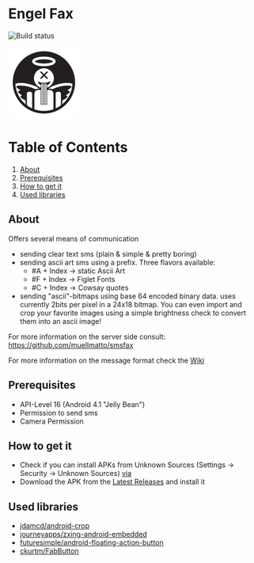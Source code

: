 # Engel Fax
![Build status](https://travis-ci.org/soylentgreen81/Engel_Fax_App.svg?branch=master)


![Engel Fax](https://github.com/soylentgreen81/Engel_Fax_App/blob/master/app/src/main/res/mipmap-xxhdpi/ic_launcher.png)


# Table of Contents
1. [About](#about)
2. [Prerequisites](#prerequisites)
3. [How to get it](#how-to-get-it)
4. [Used libraries](#used-libraries)

## About

Offers several means of communication
* sending clear text sms (plain & simple & pretty boring)
* sending ascii art sms using a prefix. Three flavors available: 
   * #A + Index -> static Ascii Art 
   * #F + Index -> Figlet Fonts
   * #C + Index -> Cowsay quotes
* sending "ascii"-bitmaps using base 64 encoded binary data. uses currently 2bits per pixel in a 24x18 bitmap. You can even import and crop your favorite images using a simple brightness check to convert them into an ascii image!

For more information on the server side consult:
https://github.com/muellmatto/smsfax

For more information on the message format check the [Wiki](https://github.com/soylentgreen81/Engel_Fax_App/wiki)

## Prerequisites
* API-Level 16 (Android 4.1 "Jelly Bean")
* Permission to send sms
* Camera Permission
 

## How to get it
* Check if you can install APKs from Unknown Sources (Settings -> Security -> Unknown Sources) [via](http://developer.android.com/distribute/tools/open-distribution.html)
* Download the APK from the [Latest Releases](https://github.com/soylentgreen81/Engel_Fax_App/releases/latest) and install it

## Used libraries
* [jdamcd/android-crop](https://github.com/jdamcd/android-crop)
* [journeyapps/zxing-android-embedded](https://github.com/journeyapps/zxing-android-embedded)
* [futuresimple/android-floating-action-button](https://github.com/futuresimple/android-floating-action-button)
* [ckurtm/FabButton](https://github.com/ckurtm/FabButton)

